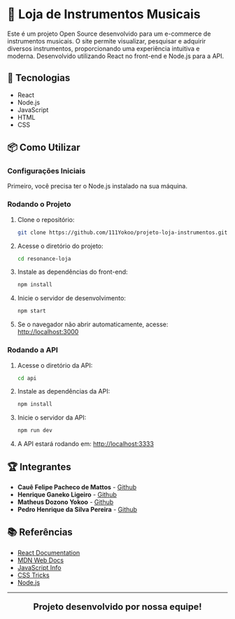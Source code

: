 # 🎸 Loja de Instrumentos Musicais

Este é um projeto Open Source desenvolvido para um e-commerce de instrumentos musicais. O site permite visualizar, pesquisar e adquirir diversos instrumentos, proporcionando uma experiência intuitiva e moderna. Desenvolvido utilizando React no front-end e Node.js para a API.

## 🚀 Tecnologias

- React
- Node.js
- JavaScript
- HTML
- CSS

## 📦 Como Utilizar

### Configurações Iniciais

Primeiro, você precisa ter o Node.js instalado na sua máquina.

### Rodando o Projeto

1. Clone o repositório:
   ```sh
   git clone https://github.com/111Yokoo/projeto-loja-instrumentos.git
   ```
2. Acesse o diretório do projeto:
   ```sh
   cd resonance-loja
   ```
3. Instale as dependências do front-end:
   ```sh
   npm install
   ```
4. Inicie o servidor de desenvolvimento:
   ```sh
   npm start
   ```
5. Se o navegador não abrir automaticamente, acesse: [http://localhost:3000](http://localhost:3000)

### Rodando a API

1. Acesse o diretório da API:
   ```sh
   cd api
   ```
2. Instale as dependências da API:
   ```sh
   npm install
   ```
3. Inicie o servidor da API:
   ```sh
   npm run dev
   ```
4. A API estará rodando em: [http://localhost:3333](http://localhost:3333)

## 🏆 Integrantes

- **Cauê Felipe Pacheco de Mattos** - [Github](https://github.com/Caue-Mattos)
- **Henrique Ganeko Ligeiro** - [Github](https://github.com/HenriqueGaneko)
- **Matheus Dozono Yokoo** - [Github](https://github.com/111Yokoo)
- **Pedro Henrique da Silva Pereira** - [Github](https://github.com/pererazxy)

## 📚 Referências

- [React Documentation](https://reactjs.org/)
- [MDN Web Docs](https://developer.mozilla.org/)
- [JavaScript Info](https://javascript.info/)
- [CSS Tricks](https://css-tricks.com/)
- [Node.js](https://nodejs.org/)

---

<p align="center" style="font-size: 20px;"><strong>Projeto desenvolvido por nossa equipe!</strong></p>
